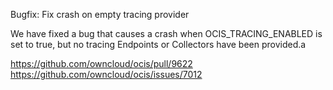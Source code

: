 Bugfix: Fix crash on empty tracing provider

We have fixed a bug that causes a crash when OCIS_TRACING_ENABLED is set to true, but no
tracing Endpoints or Collectors have been provided.a

https://github.com/owncloud/ocis/pull/9622
https://github.com/owncloud/ocis/issues/7012
